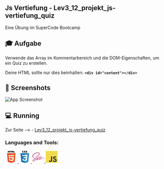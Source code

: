 ## Js Vertiefung - Lev3_12_projekt_js-vertiefung_quiz

Eine Übung im SuperCode Bootcamp

## 🎓 Aufgabe

Verwende das Array im Kommentarbereich und die DOM-Eigenschaften, um ein Quiz zu erstellen.

Deine HTML sollte nur dies beinhalten: **`<div id="content"></div>`**

## 📸 Screenshots

![App Screenshot](assets/img/screen.gif)

## 💻 Running

Zur Seite —> - [Lev3_12_projekt_js-vertiefung_quiz](https://mukkez.github.io/Bootcamp/tasks/Day_72/Lev3_12_projekt_js-vertiefung_quiz/)

<p align="left">
</p>

<h3 align="left">Languages and Tools:</h3>
<p align="left"> <a href="https://www.w3schools.com/html/" target="_blank" rel="noreferrer"> <img src="https://raw.githubusercontent.com/devicons/devicon/master/icons/html5/html5-original-wordmark.svg" alt="html5" width="40" height="40"/> </a>
<a href="https://www.w3schools.com/css/" target="_blank" rel="noreferrer"> <img src="https://raw.githubusercontent.com/devicons/devicon/master/icons/css3/css3-original-wordmark.svg" alt="css3" width="40" height="40"/> </a> 
<a href="https://www.w3schools.com/sass/" target="_blank" rel="noreferrer"> <img src="https://raw.githubusercontent.com/izumin5210/emojipack-for-devicon/master/png/sass.png" alt="sass" width="40" height="40"/> </a> 
<a href="https://www.w3schools.com/css/" target="_blank" rel="noreferrer"> <img src="https://raw.githubusercontent.com/devicons/devicon/master/icons/javascript/javascript-original.svg" alt="css3" width="40" height="40"/> </a> </p>
